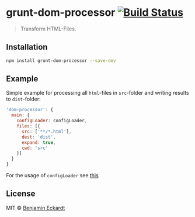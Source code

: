 # grunt-dom-processor [![Build Status](https://travis-ci.org/BenjaminEckardt/grunt-dom-processor.svg?branch=master)](https://travis-ci.org/BenjaminEckardt/grunt-dom-processor)
> Transform HTML-Files.

## Installation
```sh
npm install grunt-dom-processor --save-dev
```

## Example
Simple example for processing all `html`-files in `src`-folder and writing results to `dist`-folder:
```js
'dom-processor': {
  main: {
    configLoader: configLoader,
    files: [{
      src: ['**/*.html'],
      dest: 'dist',
      expand: true,
      cwd: 'src'
    }]
  }
}
```
For the usage of `configLoader` see [this](https://github.com/BenjaminEckardt/dom-processor#config-loader)

## License
MIT © [Benjamin Eckardt](https://github.com/BenjaminEckardt)
